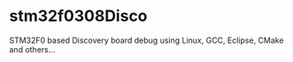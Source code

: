 # stm32f0308Disco
STM32F0 based Discovery board debug using Linux, GCC, Eclipse, CMake and others...

